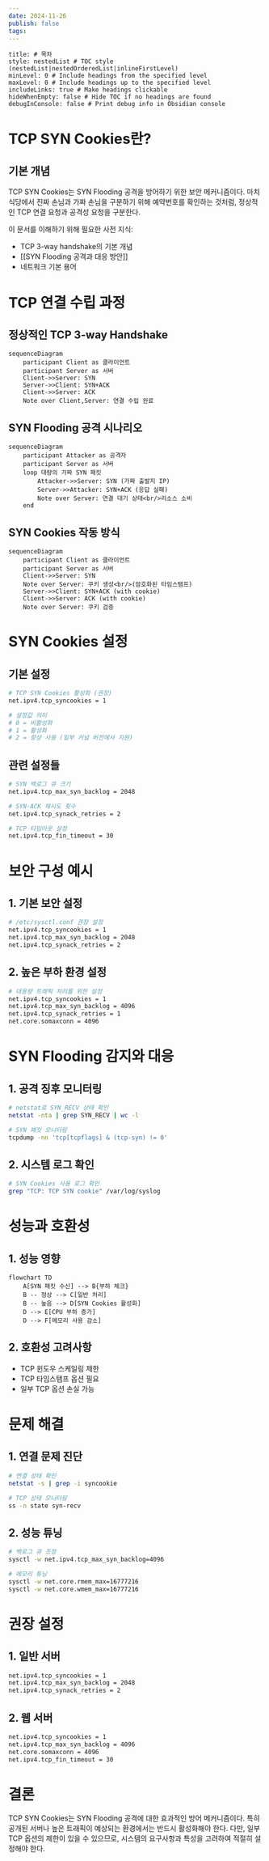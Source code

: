 ```yaml
---
date: 2024-11-26
publish: false
tags:
---
```

```table-of-contents
title: # 목차
style: nestedList # TOC style (nestedList|nestedOrderedList|inlineFirstLevel)
minLevel: 0 # Include headings from the specified level
maxLevel: 0 # Include headings up to the specified level
includeLinks: true # Make headings clickable
hideWhenEmpty: false # Hide TOC if no headings are found
debugInConsole: false # Print debug info in Obsidian console
```
# TCP SYN Cookies란?

## 기본 개념
TCP SYN Cookies는 SYN Flooding 공격을 방어하기 위한 보안 메커니즘이다. 마치 식당에서 진짜 손님과 가짜 손님을 구분하기 위해 예약번호를 확인하는 것처럼, 정상적인 TCP 연결 요청과 공격성 요청을 구분한다.

이 문서를 이해하기 위해 필요한 사전 지식:
- TCP 3-way handshake의 기본 개념
- [[SYN Flooding 공격과 대응 방안]]
- 네트워크 기본 용어

# TCP 연결 수립 과정

## 정상적인 TCP 3-way Handshake
```mermaid
sequenceDiagram
    participant Client as 클라이언트
    participant Server as 서버
    Client->>Server: SYN
    Server->>Client: SYN+ACK
    Client->>Server: ACK
    Note over Client,Server: 연결 수립 완료
```

## SYN Flooding 공격 시나리오
```mermaid
sequenceDiagram
    participant Attacker as 공격자
    participant Server as 서버
    loop 대량의 가짜 SYN 패킷
        Attacker->>Server: SYN (가짜 출발지 IP)
        Server->>Attacker: SYN+ACK (응답 실패)
        Note over Server: 연결 대기 상태<br/>리소스 소비
    end
```

## SYN Cookies 작동 방식
```mermaid
sequenceDiagram
    participant Client as 클라이언트
    participant Server as 서버
    Client->>Server: SYN
    Note over Server: 쿠키 생성<br/>(암호화된 타임스탬프)
    Server->>Client: SYN+ACK (with cookie)
    Client->>Server: ACK (with cookie)
    Note over Server: 쿠키 검증
```

# SYN Cookies 설정

## 기본 설정
```bash
# TCP SYN Cookies 활성화 (권장)
net.ipv4.tcp_syncookies = 1

# 설정값 의미
# 0 = 비활성화
# 1 = 활성화
# 2 = 항상 사용 (일부 커널 버전에서 지원)
```

## 관련 설정들
```bash
# SYN 백로그 큐 크기
net.ipv4.tcp_max_syn_backlog = 2048

# SYN-ACK 재시도 횟수
net.ipv4.tcp_synack_retries = 2

# TCP 타임아웃 설정
net.ipv4.tcp_fin_timeout = 30
```

# 보안 구성 예시

## 1. 기본 보안 설정
```bash
# /etc/sysctl.conf 권장 설정
net.ipv4.tcp_syncookies = 1
net.ipv4.tcp_max_syn_backlog = 2048
net.ipv4.tcp_synack_retries = 2
```

## 2. 높은 부하 환경 설정
```bash
# 대용량 트래픽 처리를 위한 설정
net.ipv4.tcp_syncookies = 1
net.ipv4.tcp_max_syn_backlog = 4096
net.ipv4.tcp_synack_retries = 1
net.core.somaxconn = 4096
```

# SYN Flooding 감지와 대응

## 1. 공격 징후 모니터링
```bash
# netstat로 SYN_RECV 상태 확인
netstat -nta | grep SYN_RECV | wc -l

# SYN 패킷 모니터링
tcpdump -nn 'tcp[tcpflags] & (tcp-syn) != 0'
```

## 2. 시스템 로그 확인
```bash
# SYN Cookies 사용 로그 확인
grep "TCP: TCP SYN cookie" /var/log/syslog
```

# 성능과 호환성

## 1. 성능 영향
```mermaid
flowchart TD
    A[SYN 패킷 수신] --> B{부하 체크}
    B -- 정상 --> C[일반 처리]
    B -- 높음 --> D[SYN Cookies 활성화]
    D --> E[CPU 부하 증가]
    D --> F[메모리 사용 감소]
```

## 2. 호환성 고려사항
- TCP 윈도우 스케일링 제한
- TCP 타임스탬프 옵션 필요
- 일부 TCP 옵션 손실 가능

# 문제 해결

## 1. 연결 문제 진단
```bash
# 연결 상태 확인
netstat -s | grep -i syncookie

# TCP 상태 모니터링
ss -n state syn-recv
```

## 2. 성능 튜닝
```bash
# 백로그 큐 조정
sysctl -w net.ipv4.tcp_max_syn_backlog=4096

# 메모리 튜닝
sysctl -w net.core.rmem_max=16777216
sysctl -w net.core.wmem_max=16777216
```

# 권장 설정

## 1. 일반 서버
```bash
net.ipv4.tcp_syncookies = 1
net.ipv4.tcp_max_syn_backlog = 2048
net.ipv4.tcp_synack_retries = 2
```

## 2. 웹 서버
```bash
net.ipv4.tcp_syncookies = 1
net.ipv4.tcp_max_syn_backlog = 4096
net.core.somaxconn = 4096
net.ipv4.tcp_fin_timeout = 30
```

# 결론
TCP SYN Cookies는 SYN Flooding 공격에 대한 효과적인 방어 메커니즘이다. 특히 공개된 서버나 높은 트래픽이 예상되는 환경에서는 반드시 활성화해야 한다. 다만, 일부 TCP 옵션의 제한이 있을 수 있으므로, 시스템의 요구사항과 특성을 고려하여 적절히 설정해야 한다.